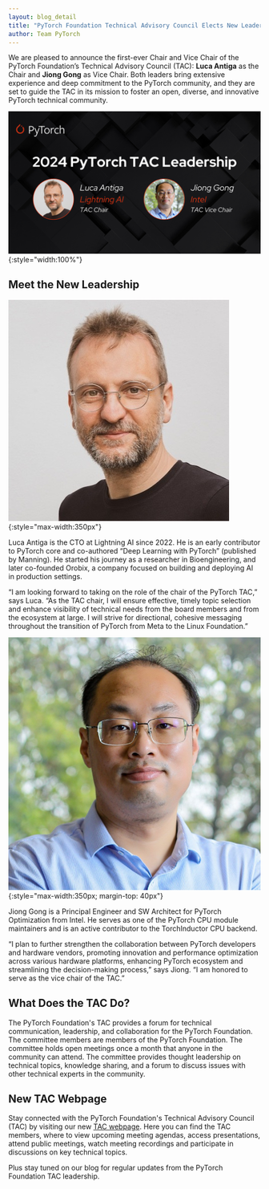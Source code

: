 ```yaml
---
layout: blog_detail
title: "PyTorch Foundation Technical Advisory Council Elects New Leadership"
author: Team PyTorch
---
```


We are pleased to announce the first-ever Chair and Vice Chair of the PyTorch Foundation’s Technical Advisory Council (TAC): **Luca Antiga** as the Chair and **Jiong Gong** as Vice Chair. Both leaders bring extensive experience and deep commitment to the PyTorch community, and they are set to guide the TAC in its mission to foster an open, diverse, and innovative PyTorch technical community.


![banner showing new leaders](/assets/images/tac-elects-new-leadership/fg1.png){:style="width:100%"}
 

## Meet the New Leadership

 

![Luca Antiga](/assets/images/tac-elects-new-leadership/luca-antiga.jpg){:style="max-width:350px"}

Luca Antiga is the CTO at Lightning AI since 2022. He is an early contributor to PyTorch core and co-authored “Deep Learning with PyTorch” (published by Manning). He started his journey as a researcher in Bioengineering, and later co-founded Orobix, a company focused on building and deploying AI in production settings.

“I am looking forward to taking on the role of the chair of the PyTorch TAC,” says Luca. “As the TAC chair, I will ensure effective, timely topic selection and enhance visibility of technical needs from the board members and from the ecosystem at large. I will strive for directional, cohesive messaging throughout the transition of PyTorch from Meta to the Linux Foundation.”

  

![Jiong Gong](/assets/images/tac-elects-new-leadership/jiong-gong.jpg){:style="max-width:350px; margin-top: 40px"}

Jiong Gong is a Principal Engineer and SW Architect for PyTorch Optimization from Intel. He serves as one of the PyTorch CPU module maintainers and is an active contributor to the TorchInductor CPU backend.



“I plan to further strengthen the collaboration between PyTorch developers and hardware vendors, promoting innovation and performance optimization across various hardware platforms, enhancing PyTorch ecosystem and streamlining the decision-making process,” says Jiong. “I am honored to serve as the vice chair of the TAC.”

 

## What Does the TAC Do?

The PyTorch Foundation's TAC provides a forum for technical communication, leadership,  and collaboration for the PyTorch Foundation. The committee members are members of the PyTorch Foundation.  The committee holds open meetings once a month that anyone in the community can attend.  The committee provides thought leadership on technical topics, knowledge sharing, and a forum to discuss issues with other technical experts in the community.

## New TAC Webpage

Stay connected with the PyTorch Foundation's Technical Advisory Council (TAC) by visiting our new [TAC webpage](/tac). Here you can find the TAC members, where to view upcoming meeting agendas, access presentations, attend public meetings, watch meeting recordings and participate in discussions on key technical topics.

Plus stay tuned on our blog for regular updates from the PyTorch Foundation TAC leadership. 

 